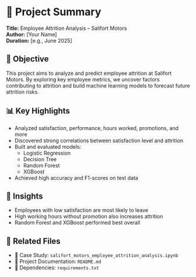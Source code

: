 # 📌 Project Summary

**Title:** Employee Attrition Analysis – Salifort Motors  
**Author:** [Your Name]  
**Duration:** [e.g., June 2025]

## 🧠 Objective

This project aims to analyze and predict employee attrition at Salifort Motors. By exploring key employee metrics, we uncover factors contributing to attrition and build machine learning models to forecast future attrition risks.

## 📊 Key Highlights

- Analyzed satisfaction, performance, hours worked, promotions, and more
- Discovered strong correlations between satisfaction level and attrition
- Built and evaluated models:
  - Logistic Regression
  - Decision Tree
  - Random Forest
  - XGBoost
- Achieved high accuracy and F1-scores on test data

## 🎯 Insights

- Employees with low satisfaction are most likely to leave
- High working hours without promotion also increases attrition
- Random Forest and XGBoost performed best overall

## 🔗 Related Files

- 📘 Case Study: `salifort_motors_employee_attrition_analysis.ipynb`
- 📄 Project Documentation: `README.md`
- 📄 Dependencies: `requirements.txt`
